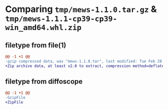 # Comparing `tmp/mews-1.1.0.tar.gz` & `tmp/mews-1.1.1-cp39-cp39-win_amd64.whl.zip`

## filetype from file(1)

```diff
@@ -1 +1 @@
-gzip compressed data, was "mews-1.1.0.tar", last modified: Tue Feb 28 21:30:33 2023, max compression
+Zip archive data, at least v2.0 to extract, compression method=deflate
```

## filetype from diffoscope

```diff
@@ -1 +1 @@
-GzipFile
+ZipFile
```

